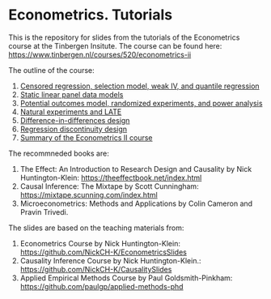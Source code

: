 # Econometrics. Tutorials

This is the repository for slides from the tutorials of the Econometrics course at the Tinbergen Insitute. The course can be found here: https://www.tinbergen.nl/courses/520/econometrics-ii

The outline of the course:
1. [Censored regression, selection model, weak IV, and quantile regression](https://github.com/stnavdeev/econometrics/blob/main/tutorial1/tutorial1.pdf)
2. [Static linear panel data models](https://github.com/stnavdeev/econometrics/blob/main/tutorial2/tutorial2.pdf)
3. [Potential outcomes model, randomized experiments, and power analysis](https://github.com/stnavdeev/econometrics/blob/main/tutorial3/tutorial3.pdf)
4. [Natural experiments and LATE](https://github.com/stnavdeev/econometrics/blob/main/tutorial4/tutorial4.pdf)
5. [Difference-in-differences design](https://github.com/stnavdeev/econometrics/blob/main/tutorial5/tutorial5.pdf)
6. [Regression discontinuity design](https://github.com/stnavdeev/econometrics/blob/main/tutorial6/tutorial6.pdf)
7. [Summary of the Econometrics II course](https://github.com/stnavdeev/econometrics/blob/main/tutorial7/tutorial7.pdf)

The recommneded books are:
1. The Effect: An Introduction to Research Design and Causality by Nick Huntington-Klein: https://theeffectbook.net/index.html
2. Causal Inference: The Mixtape by Scott Cunningham: https://mixtape.scunning.com/index.html
3. Microeconometrics: Methods and Applications by Colin Cameron and Pravin Trivedi.

The slides are based on the teaching materials from:
1. Econometrics Course by Nick Huntington-Klein: https://github.com/NickCH-K/EconometricsSlides
2. Causality Inference Course by Nick Huntington-Klein.: https://github.com/NickCH-K/CausalitySlides
3. Applied Empirical Methods Course by Paul Goldsmith-Pinkham: https://github.com/paulgp/applied-methods-phd
